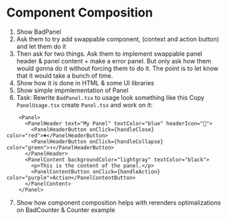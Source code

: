 # Component Composition

1. Show BadPanel
2. Ask them to try add swappable component, (context and action button) and let them do it
3. Then ask for two things. Ask them to implement swappable panel header & panel content + make a error panel. But only ask how them would gonna do it without forcing them to do it. The point is to let know that it would take a bunch of time.
4. Show how it is done in HTML & some UI libraries
5. Show simple impmlementation of Panel
6. Task: Rewrite `BadPanel.tsx` to usage look something like this Copy `PanelUsage.tsx` create `Panel.tsx` and work on it:
```tsx
    <Panel>
      <PanelHeader text="My Panel" textColor="blue" headerIcon="🔵">
        <PanelHeaderButton onClick={handleClose} color="red">✖</PanelHeaderButton>
        <PanelHeaderButton onClick={handleCollapse} color="green">⬇</PanelHeaderButton>
      </PanelHeader>
      <PanelContent backgroundColor="lightgray" textColor="black">
        <p>This is the content of the panel.</p>
        <PanelContentButton onClick={handleAction} color="purple">Action</PanelContentButton>
      </PanelContent>
    </Panel>
```
7. Show how component composition helps with rerenders optimalizations on BadCounter & Counter example